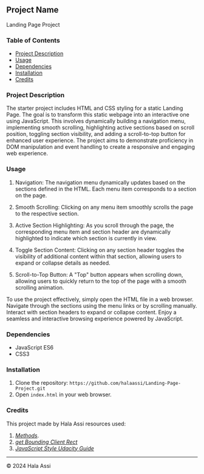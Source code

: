 
## Project Name
Landing Page Project

### Table of Contents

- [Project Description](#project-description)
- [Usage](#usage)
- [Dependencies](#dependencies)
- [Installation](#installation)
- [Credits](#credits)

### Project Description

The starter project includes HTML and CSS styling for a static Landing Page. The goal is to transform this static webpage into an interactive one using JavaScript. This involves dynamically building a navigation menu, implementing smooth scrolling, highlighting active sections based on scroll position, toggling section visibility, and adding a scroll-to-top button for enhanced user experience. The project aims to demonstrate proficiency in DOM manipulation and event handling to create a responsive and engaging web experience.

### Usage

1. Navigation: The navigation menu dynamically updates based on the sections defined in the HTML. Each menu item corresponds to a section on the page.

2. Smooth Scrolling: Clicking on any menu item smoothly scrolls the page to the respective section.

3. Active Section Highlighting: As you scroll through the page, the corresponding menu item and section header are dynamically highlighted to indicate which section is currently in view.

4. Toggle Section Content: Clicking on any section header toggles the visibility of additional content within that section, allowing users to expand or collapse details as needed.

5. Scroll-to-Top Button: A "Top" button appears when scrolling down, allowing users to quickly return to the top of the page with a smooth scrolling animation.

To use the project effectively, simply open the HTML file in a web browser. Navigate through the sections using the menu links or by scrolling manually. Interact with section headers to expand or collapse content. Enjoy a seamless and interactive browsing experience powered by JavaScript.

### Dependencies

- JavaScript ES6
- CSS3

### Installation

1. Clone the repository: `https://github.com/halaassi/Landing-Page-Project.git`
2. Open `index.html` in your web browser.

### Credits

This project made by Hala Assi 
resources used:
1.   *[Methods](https://developer.mozilla.org/en-US/docs/Web/API/Element/classList#Methods)*.
2. *[get Bounding Client Rect](https://developer.mozilla.org/en-US/docs/Web/API/Element/getBoundingClientRect)*
3. *[JavaScript Style Udacity Guide](https://udacity.github.io/frontend-nanodegree-styleguide/javascript.html)* 




---

© 2024 Hala Assi 
